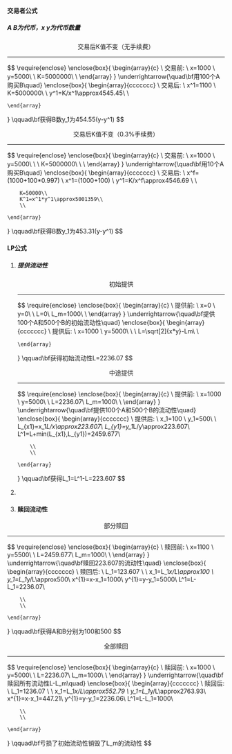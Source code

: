 #### 交易者公式

##### A B为代币，x y为代币数量



<center>交易后K值不变（无手续费）</center>

---

$$
\require{enclose}
\enclose{box}{
    \begin{array}{c}
    		\\
        交易前: \\
        x=1000 \\
        y=5000\\
        \\
        K=5000000\\
        \\
    \end{array}
}
\underrightarrow{\quad\bf用100个A购买B\quad}
\enclose{box}{
    \begin{array}{ccccccc}
    		\\
        交易后: \\
        x^1=1100 \\
        K=5000000\\
        \\
        y^1=K/x^1\approx4545.45\\
        \\

    \end{array}
}
\qquad\bf获得B数y_1为454.55(y-y^1)
$$



<center>交易后K值不变（0.3%手续费）</center>

---

$$
\require{enclose}
\enclose{box}{
    \begin{array}{c}
    		\\
        交易前: \\
        x=1000 \\
        y=5000\\
        \\
     	  \\
        K=5000000\\
        \\
        \\
    \end{array}
}
\underrightarrow{\quad\bf用10个A购买B\quad}
\enclose{box}{
    \begin{array}{ccccccc}
    		\\
        交易后: \\
        x^f=(1000+100*0.997) \\
        x^1=(1000+100) \\
        y^1=K/x^f\approx4546.69 \\
        \\

        K=50000\\
        K^1=x^1*y^1\approx5001359\\
        \\

    \end{array}
}
\qquad\bf获得B数y_1为453.31(y-y^1)
$$





#### LP公式

1. ##### 提供流动性

   <center>初始提供</center>

   ---

   $$
   \require{enclose}
   \enclose{box}{
       \begin{array}{c}
       		\\
           提供前: \\
           x=0 \\
           y=0\\
           \\
           L=0\\
           L_m=1000\\
           \\
       \end{array}
   }
   \underrightarrow{\quad\bf提供100个A和500个B的初始流动性\quad}
   \enclose{box}{
       \begin{array}{ccccccc}
       		\\
           提供后: \\
           x=1000 \\
           y=5000\\
           \\
   				\\
           L=\sqrt[2]{x*y}-Lm\\
           \\
   
       \end{array}
   }
   \qquad\bf获得初始流动性L=2236.07
   $$

   

   <center>中途提供</center>

   ---

   $$
   \require{enclose}
   \enclose{box}{
       \begin{array}{c}
       		\\
           提供前: \\
           x=1000 \\
           y=5000\\
           \\
           L=2236.07\\
           L_m=1000\\
           \\
       \end{array}
   }
   \underrightarrow{\quad\bf提供100个A和500个B的流动性\quad}
   \enclose{box}{
       \begin{array}{ccccccc}
       		\\
           提供后: \\
           x_1=100 \\
           y_1=500\\
   				\\
           L_{x1}=x_1*L/x\approx223.607\\
           L_{y1}=y_1*L/y\approx223.607\\
           L^1=L+min(L_{x1},L_{y1})=2459.677\\
   
           \\
           \\
   
       \end{array}
   }
   \qquad\bf获得L_1=L^1-L=223.607
   $$

2. 

2. #### 赎回流动性

<center>部分赎回</center>

---

$$
\require{enclose}
\enclose{box}{
    \begin{array}{c}
    		\\
        赎回前: \\
        x=1100 \\
        y=5500\\
        \\
        L=2459.677\\
        L_m=1000\\
        \\
    \end{array}
}
\underrightarrow{\quad\bf赎回223.607的流动性\quad}
\enclose{box}{
    \begin{array}{ccccccc}
    		\\
        赎回后: \\
        L_1=123.607 \\
				\\
        x_1=L_1*x/L\approx100 \\
        y_1=L_1*y/L\approx500\\
        x^{1}=x-x_1=1000\\
        y^{1}=y-y_1=5000\\
        L^1=L-L_1=2236.07\\

        \\
        \\

    \end{array}
}
\qquad\bf获得A和B分别为100和500
$$

<center>全部赎回</center>

---

$$
\require{enclose}
\enclose{box}{
    \begin{array}{c}
    		\\
        赎回前: \\
        x=1000 \\
        y=5000\\
        \\
        L=2236.07\\
        L_m=1000\\
        \\
    \end{array}
}
\underrightarrow{\quad\bf赎回所有流动性L-L_m\quad}
\enclose{box}{
    \begin{array}{ccccccc}
    		\\
        赎回后: \\
        L_1=1236.07 \\
				\\
        x_1=L_1*x/L\approx552.79 \\
        y_1=L_1*y/L\approx2763.93\\
        x^{1}=x-x_1=447.21\\
        y^{1}=y-y_1=2236.06\\
        L^1=L-L_1=1000\\

        \\
        \\

    \end{array}
}
\qquad\bf亏损了初始流动性销毁了L_m的流动性
$$
